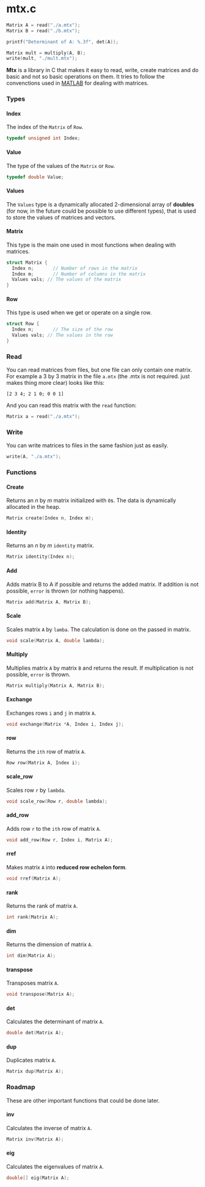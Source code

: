 # mtx.c

``` c
Matrix A = read("./a.mtx");
Matrix B = read("./b.mtx");

printf("Determinant of A: %.3f", det(A));

Matrix mult = multiply(A, B);
write(mult, "./mult.mtx");
```

__Mtx__ is a library in C that makes it easy to read, write, create matrices and do basic and not so basic operations on them. It tries to follow the convenctions used in [MATLAB](http://www.mathworks.com/products/matlab/examples.html?file=/products/demos/shipping/matlab/intro.html) for dealing with matrices.

### Types

#### Index
The index of the `Matrix` of `Row`.
``` c
typedef unsigned int Index;
```

#### Value
The type of the values of the `Matrix` or `Row`.
``` c
typedef double Value;
```

#### Values
The `Values` type is a dynamically allocated 2-dimensional array of __doubles__ (for now, in the future could be possible to use different types), that is used to store the values of matrices and vectors.

#### Matrix
This type is the main one used in most functions when dealing with matrices.
``` c
struct Matrix {
  Index n;       // Number of rows in the matrix
  Index m;       // Number of columns in the matrix
  Values vals; // The values of the matrix 
}
```

#### Row
This type is used when we get or operate on a single row.
``` c
struct Row {
  Index n;       // The size of the row
  Values vals; // The values in the row
}
```

### Read
You can read matrices from files, but one file can only contain one matrix.
For example a 3 by 3 matrix in the file `a.mtx` (the .mtx is not required. just makes thing more clear) looks like this:
```
[2 3 4; 2 1 0; 0 0 1]
```
And you can read this matrix with the `read` function:
``` c
Matrix a = read("./a.mtx");
```

### Write
You can write matrices to files in the same fashion just as easily.
``` c
write(A, "./a.mtx");
```

### Functions

#### Create
Returns an _n_ by _m_ matrix initialized with `0`s. The data is dynamically allocated in the heap.
``` c
Matrix create(Index n, Index m);
```

#### Identity
Returns an _n_ by _m_ `identity` matrix.
``` c
Matrix identity(Index n);
```

#### Add
Adds matrix B to A if possible and returns the added matrix. If addition is not possible, `error` is thrown (or nothing happens).
``` c
Matrix add(Matrix A, Matrix B);
```

#### Scale
Scales matrix `A` by `lamba`. The calculation is done on the passed in matrix.
``` c
void scale(Matrix A, double lambda);
```

#### Multiply
Multiplies matrix `A` by matrix `B` and returns the result. If multiplication is not possible, `error` is thrown.
``` c
Matrix multiply(Matrix A, Matrix B);
```

#### Exchange
Exchanges rows `i` and `j` in matrix `A`.
``` c
void exchange(Matrix *A, Index i, Index j);
```

#### row
Returns the `ith` row of matrix `A`.
``` c
Row row(Matrix A, Index i);
```

#### scale_row
Scales row `r` by `lambda`.
``` c
void scale_row(Row r, double lambda);
```

#### add_row
Adds row `r` to the `ith` row of matrix `A`.
``` c
void add_row(Row r, Index i, Matrix A);
```

#### rref
Makes matrix `A` into __reduced row echelon form__.
``` c
void rref(Matrix A);
```

#### rank
Returns the rank of matrix `A`.
``` c
int rank(Matrix A);
```

#### dim
Returns the dimension of matrix `A`.
``` c
int dim(Matrix A);
```

#### transpose
Transposes matrix `A`.
``` c
void transpose(Matrix A);
```

#### det
Calculates the determinant of matrix `A`.
``` c
double det(Matrix A);
```

#### dup
Duplicates matrix `A`.
``` c
Matrix dup(Matrix A);
```

### Roadmap
These are other important functions that could be done later.

#### inv
Calculates the inverse of matrix `A`.
``` c
Matrix inv(Matrix A);
```

#### eig
Calculates the eigenvalues of matrix `A`.
``` c
double[] eig(Matrix A);
```